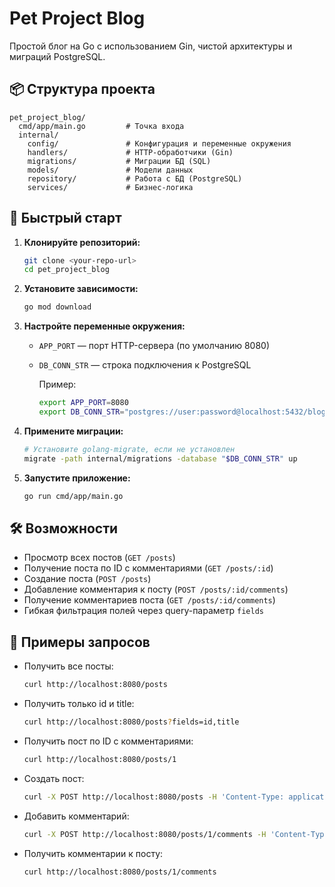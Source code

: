 # Pet Project Blog

Простой блог на Go с использованием Gin, чистой архитектуры и миграций PostgreSQL.

## 📦 Структура проекта

```
pet_project_blog/
  cmd/app/main.go         # Точка входа
  internal/
    config/               # Конфигурация и переменные окружения
    handlers/             # HTTP-обработчики (Gin)
    migrations/           # Миграции БД (SQL)
    models/               # Модели данных
    repository/           # Работа с БД (PostgreSQL)
    services/             # Бизнес-логика
```

## 🚀 Быстрый старт

1. **Клонируйте репозиторий:**
   ```sh
   git clone <your-repo-url>
   cd pet_project_blog
   ```
2. **Установите зависимости:**
   ```sh
   go mod download
   ```
3. **Настройте переменные окружения:**
   - `APP_PORT` — порт HTTP-сервера (по умолчанию 8080)
   - `DB_CONN_STR` — строка подключения к PostgreSQL
     
     Пример:
     ```sh
     export APP_PORT=8080
     export DB_CONN_STR="postgres://user:password@localhost:5432/blog?sslmode=disable"
     ```
4. **Примените миграции:**
   ```sh
   # Установите golang-migrate, если не установлен
   migrate -path internal/migrations -database "$DB_CONN_STR" up
   ```
5. **Запустите приложение:**
   ```sh
   go run cmd/app/main.go
   ```

## 🛠️ Возможности
- Просмотр всех постов (`GET /posts`)
- Получение поста по ID с комментариями (`GET /posts/:id`)
- Создание поста (`POST /posts`)
- Добавление комментария к посту (`POST /posts/:id/comments`)
- Получение комментариев поста (`GET /posts/:id/comments`)
- Гибкая фильтрация полей через query-параметр `fields`

## 🧪 Примеры запросов

- Получить все посты:
  ```sh
  curl http://localhost:8080/posts
  ```
- Получить только id и title:
  ```sh
  curl http://localhost:8080/posts?fields=id,title
  ```
- Получить пост по ID с комментариями:
  ```sh
  curl http://localhost:8080/posts/1
  ```
- Создать пост:
  ```sh
  curl -X POST http://localhost:8080/posts -H 'Content-Type: application/json' -d '{"title":"Заголовок","content":"Текст поста"}'
  ```
- Добавить комментарий:
  ```sh
  curl -X POST http://localhost:8080/posts/1/comments -H 'Content-Type: application/json' -d '{"content":"Комментарий"}'
  ```
- Получить комментарии к посту:
  ```sh
  curl http://localhost:8080/posts/1/comments
  ```
